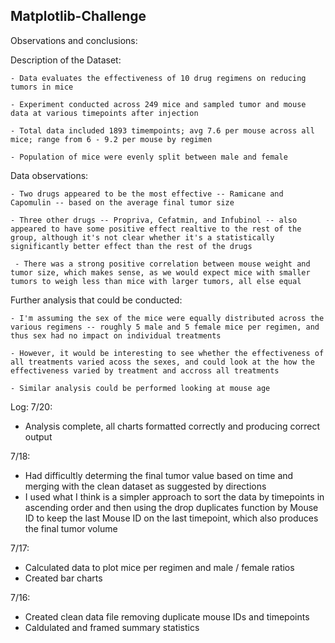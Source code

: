 ## Matplotlib-Challenge

Observations and conclusions:

Description of the Dataset:

    - Data evaluates the effectiveness of 10 drug regimens on reducing tumors in mice

    - Experiment conducted across 249 mice and sampled tumor and mouse data at various timepoints after injection

    - Total data included 1893 timempoints; avg 7.6 per mouse across all mice; range from 6 - 9.2 per mouse by regimen

    - Population of mice were evenly split between male and female
    
Data observations:

    - Two drugs appeared to be the most effective -- Ramicane and Capomulin -- based on the average final tumor size

    - Three other drugs -- Propriva, Cefatmin, and Infubinol -- also appeared to have some positive effect realtive to the rest of the group, although it's not clear whether it's a statistically significantly better effect than the rest of the drugs

     - There was a strong positive correlation between mouse weight and tumor size, which makes sense, as we would expect mice with smaller tumors to weigh less than mice with larger tumors, all else equal
        
Further analysis that could be conducted:

    - I'm assuming the sex of the mice were equally distributed across the various regimens -- roughly 5 male and 5 female mice per regimen, and thus sex had no impact on individual treatments

    - However, it would be interesting to see whether the effectiveness of all treatments varied acoss the sexes, and could look at the how the effectiveness varied by treatment and accross all treatments

    - Similar analysis could be performed looking at mouse age


Log:
7/20:
- Analysis complete, all charts formatted correctly and producing correct output

7/18:
- Had difficultly determing the final tumor value based on time and merging with the clean dataset as suggested by directions
- I used what I think is a simpler approach to sort the data by timepoints in ascending order and then using the drop duplicates function by Mouse ID to keep the last Mouse ID on the last timepoint, which also produces the final tumor volume

7/17:
- Calculated data to plot mice per regimen and male / female ratios
- Created bar charts

7/16:
- Created clean data file removing duplicate mouse IDs and timepoints 
- Caldulated and framed summary statistics